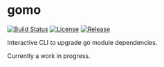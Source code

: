 # gomo

[![Build Status](https://travis-ci.com/frasercobb/gomo.svg?branch=master)](https://travis-ci.com/frasercobb/gomo)
[![License](https://img.shields.io/github/license/frasercobb/gomo)](/license)
[![Release](https://img.shields.io/github/v/release/frasercobb/gomo.svg)](https://github.com/frasercobb/gomo/releases/latest)

Interactive CLI to upgrade go module dependencies.

Currently a work in progress.